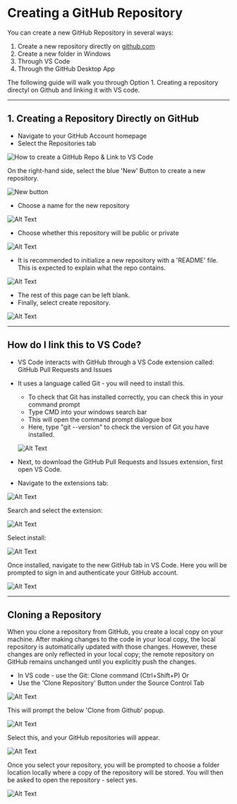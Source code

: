 # Creating a GitHub Repository

You can create a new GitHub Repository in several ways:

1. Create a new repository directly on [github.com](https://github.com)
2. Create a new folder in Windows
3. Through VS Code
4. Through the GitHub Desktop App

The following guide will walk you through Option 1. Creating a repository directyl on Github and linking it with VS code.

---

## 1. Creating a Repository Directly on GitHub

- Navigate to your GitHub Account homepage
- Select the Repositories tab

![How to create a GitHub Repo & Link to VS Code](/00.%20Images/01.%20How%20to%20create%20a%20GitHub%20Repo%20&%20Link%20to%20VS%20Code/Image%2001.png)


On the right-hand side, select the blue 'New' Button to create a new repository.

![New button](/00.%20Images/01.%20How%20to%20create%20a%20GitHub%20Repo%20%26%20Link%20to%20VS%20Code/Image%2002.png)


- Choose a name for the new repository

![Alt Text](/00.%20Images/01.%20How%20to%20create%20a%20GitHub%20Repo%20%26%20Link%20to%20VS%20Code/Image%2003.png)

- Choose whether this repository will be public or private

![Alt Text](/00.%20Images/01.%20How%20to%20create%20a%20GitHub%20Repo%20%26%20Link%20to%20VS%20Code/Image%2004.png)

- It is recommended to initialize a new repository with a 'README' file. This is expected to explain what the repo contains.

![Alt Text](/00.%20Images/01.%20How%20to%20create%20a%20GitHub%20Repo%20%26%20Link%20to%20VS%20Code/Image%2005.png)

- The rest of this page can be left blank.
- Finally, select create repository.

![Alt Text](/00.%20Images/01.%20How%20to%20create%20a%20GitHub%20Repo%20%26%20Link%20to%20VS%20Code/Image%2006.png)

---

## How do I link this to VS Code?

- VS Code interacts with GitHub through a VS Code extension called: GitHub Pull Requests and Issues
- It uses a language called Git - you will need to install this.
  - To check that Git has installed correctly, you can check this in your command prompt
  - Type CMD into your windows search bar
  - This will open the command prompt dialogue box
  - Here, type "git --version" to check the version of Git you have installed.

  ![Alt Text](/00.%20Images/01.%20How%20to%20create%20a%20GitHub%20Repo%20%26%20Link%20to%20VS%20Code/Image%2007.png)


- Next, to download the GitHub Pull Requests and Issues extension, first open VS Code.
- Navigate to the extensions tab:

![Alt Text](/00.%20Images/01.%20How%20to%20create%20a%20GitHub%20Repo%20%26%20Link%20to%20VS%20Code/Image%2008.png)

Search and select the extension:

![Alt Text](/00.%20Images/01.%20How%20to%20create%20a%20GitHub%20Repo%20%26%20Link%20to%20VS%20Code/Image%2009.png)

Select install:

![Alt Text](/00.%20Images/01.%20How%20to%20create%20a%20GitHub%20Repo%20%26%20Link%20to%20VS%20Code/Image%2010.png)

Once installed, navigate to the new GitHub tab in VS Code.
Here you will be prompted to sign in and authenticate your GitHub account.

![Alt Text](/00.%20Images/01.%20How%20to%20create%20a%20GitHub%20Repo%20%26%20Link%20to%20VS%20Code/Image%2011.png)

---

## Cloning a Repository

When you clone a repository from GitHub, you create a local copy on your machine. After making changes to the code in your local copy, the local repository is automatically updated with those changes. However, these changes are only reflected in your local copy; the remote repository on GitHub remains unchanged until you explicitly push the changes.

- In VS code - use the Git: Clone command (Ctrl+Shift+P)
  Or
- Use the 'Clone Repository' Button under the Source Control Tab

![Alt Text](/00.%20Images/01.%20How%20to%20create%20a%20GitHub%20Repo%20%26%20Link%20to%20VS%20Code/Image%2012.png)

This will prompt the below 'Clone from Github' popup.

![Alt Text](/00.%20Images/01.%20How%20to%20create%20a%20GitHub%20Repo%20%26%20Link%20to%20VS%20Code/Image%2013.png)

Select this, and your GitHub repositories will appear.

![Alt Text](/00.%20Images/01.%20How%20to%20create%20a%20GitHub%20Repo%20%26%20Link%20to%20VS%20Code/Image%2014.png)

Once you select your repository, you will be prompted to choose a folder location locally where a copy of the repository will be stored.
You will then be asked to open the repository - select yes.

![Alt Text](/00.%20Images/01.%20How%20to%20create%20a%20GitHub%20Repo%20%26%20Link%20to%20VS%20Code/Image%2015.png)

